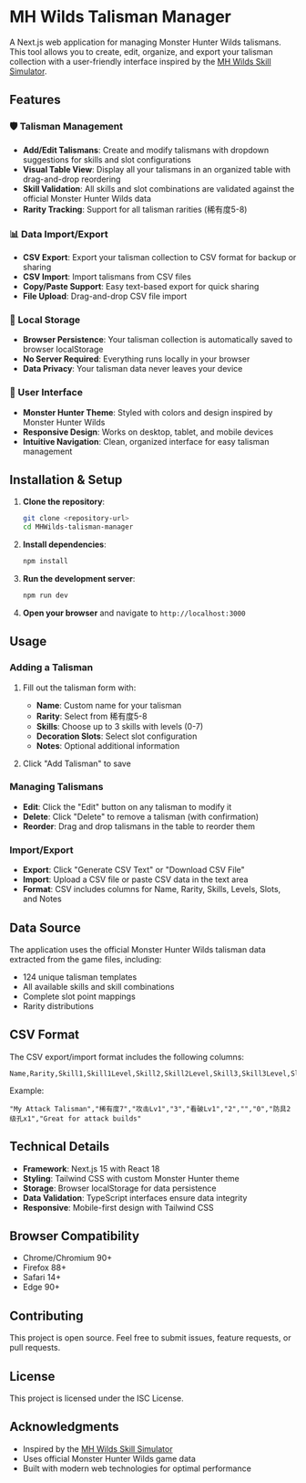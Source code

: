 # MH Wilds Talisman Manager

A Next.js web application for managing Monster Hunter Wilds talismans. This tool allows you to create, edit, organize, and export your talisman collection with a user-friendly interface inspired by the [MH Wilds Skill Simulator](https://mhwilds.wiki-db.com/sim/).

## Features

### 🛡️ Talisman Management
- **Add/Edit Talismans**: Create and modify talismans with dropdown suggestions for skills and slot configurations
- **Visual Table View**: Display all your talismans in an organized table with drag-and-drop reordering
- **Skill Validation**: All skills and slot combinations are validated against the official Monster Hunter Wilds data
- **Rarity Tracking**: Support for all talisman rarities (稀有度5-8)

### 📊 Data Import/Export
- **CSV Export**: Export your talisman collection to CSV format for backup or sharing
- **CSV Import**: Import talismans from CSV files
- **Copy/Paste Support**: Easy text-based export for quick sharing
- **File Upload**: Drag-and-drop CSV file import

### 💾 Local Storage
- **Browser Persistence**: Your talisman collection is automatically saved to browser localStorage
- **No Server Required**: Everything runs locally in your browser
- **Data Privacy**: Your talisman data never leaves your device

### 🎨 User Interface
- **Monster Hunter Theme**: Styled with colors and design inspired by Monster Hunter Wilds
- **Responsive Design**: Works on desktop, tablet, and mobile devices
- **Intuitive Navigation**: Clean, organized interface for easy talisman management

## Installation & Setup

1. **Clone the repository**:
   ```bash
   git clone <repository-url>
   cd MHWilds-talisman-manager
   ```

2. **Install dependencies**:
   ```bash
   npm install
   ```

3. **Run the development server**:
   ```bash
   npm run dev
   ```

4. **Open your browser** and navigate to `http://localhost:3000`

## Usage

### Adding a Talisman
1. Fill out the talisman form with:
   - **Name**: Custom name for your talisman
   - **Rarity**: Select from 稀有度5-8
   - **Skills**: Choose up to 3 skills with levels (0-7)
   - **Decoration Slots**: Select slot configuration
   - **Notes**: Optional additional information

2. Click "Add Talisman" to save

### Managing Talismans
- **Edit**: Click the "Edit" button on any talisman to modify it
- **Delete**: Click "Delete" to remove a talisman (with confirmation)
- **Reorder**: Drag and drop talismans in the table to reorder them

### Import/Export
- **Export**: Click "Generate CSV Text" or "Download CSV File"
- **Import**: Upload a CSV file or paste CSV data in the text area
- **Format**: CSV includes columns for Name, Rarity, Skills, Levels, Slots, and Notes

## Data Source

The application uses the official Monster Hunter Wilds talisman data extracted from the game files, including:
- 124 unique talisman templates
- All available skills and skill combinations
- Complete slot point mappings
- Rarity distributions

## CSV Format

The CSV export/import format includes the following columns:
```
Name,Rarity,Skill1,Skill1Level,Skill2,Skill2Level,Skill3,Skill3Level,SlotDescription,Notes
```

Example:
```csv
"My Attack Talisman","稀有度7","攻击Lv1","3","看破Lv1","2","","0","防具2级孔x1","Great for attack builds"
```

## Technical Details

- **Framework**: Next.js 15 with React 18
- **Styling**: Tailwind CSS with custom Monster Hunter theme
- **Storage**: Browser localStorage for data persistence
- **Data Validation**: TypeScript interfaces ensure data integrity
- **Responsive**: Mobile-first design with Tailwind CSS

## Browser Compatibility

- Chrome/Chromium 90+
- Firefox 88+
- Safari 14+
- Edge 90+

## Contributing

This project is open source. Feel free to submit issues, feature requests, or pull requests.

## License

This project is licensed under the ISC License.

## Acknowledgments

- Inspired by the [MH Wilds Skill Simulator](https://mhwilds.wiki-db.com/sim/)
- Uses official Monster Hunter Wilds game data
- Built with modern web technologies for optimal performance